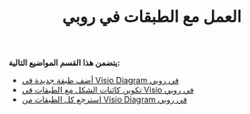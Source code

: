 ﻿---
title: العمل مع الطبقات في روبي
type: docs
weight: 100
url: /ar/java/working-with-layers-in-ruby/
---
**يتضمن هذا القسم المواضيع التالية:**

- [أضف طبقة جديدة في Visio Diagram في روبي](/diagram/ar/java/add-a-new-layer-in-the-visio-diagram-in-ruby/)
- [تكوين كائنات الشكل مع الطبقات في Visio في روبي](/diagram/ar/java/configure-shape-objects-with-layers-in-visio-in-ruby/)
- [استرجع كل الطبقات من Visio Diagram في روبي](/diagram/ar/java/retrieve-all-layers-from-the-visio-diagram-in-ruby/)
